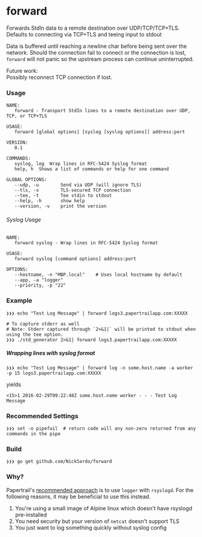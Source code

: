 # forward
Forwards StdIn data to a remote destination over UDP/TCP/TCP+TLS.  
Defaults to connecting via TCP+TLS and teeing input to stdout

Data is buffered until reaching a newline char before being sent over the network.  Should the connection fail to connect or the connection is lost, `forward` will not panic so the upstream process can continue uninterrupted.

Future work:  
Possibly reconnect TCP connection if lost.

### Usage
```
NAME:
   forward - Transport StdIn lines to a remote destination over UDP, TCP, or TCP+TLS

USAGE:
   forward [global options] [syslog [syslog options]] address:port

VERSION:
   0.1

COMMANDS:
   syslog, log	Wrap lines in RFC-5424 Syslog format
   help, h	Shows a list of commands or help for one command

GLOBAL OPTIONS:
   --udp, -u		Send via UDP (will ignore TLS)
   --tls, -s		TLS-secured TCP connection
   --tee, -t		Tee stdin to stdout
   --help, -h		show help
   --version, -v	print the version
```

###### Syslog Usage
```
NAME:
   forward syslog - Wrap lines in RFC-5424 Syslog format

USAGE:
   forward syslog [command options] address:port

OPTIONS:
   --hostname, -n "MBP.local"    # Uses local hostname by default
   --app, -a "logger"           
   --priority, -p "22"
```

### Example
```shell
❯❯❯ echo "Test Log Message" | forward logs3.papertrailapp.com:XXXXX

# To capture stderr as well
# Note: Stderr captured through `2>&1|` will be printed to stdout when using the tee option.
❯❯❯ ./std_generator 2>&1| forward logs3.papertrailapp.com:XXXXX
```

##### Wrapping lines with syslog format
```shell
❯❯❯ echo "Test Log Message" | forward log -n some.host.name -a worker -p 15 logs3.papertrailapp.com:XXXXX
```
yields
```syslog
<15>1 2016-02-29T09:22:48Z some.host.name worker - - - Test Log Message
```


### Recommended Settings
```shell
❯❯❯ set -o pipefail  # return code will any non-zero returned from any commands in the pipe
```

### Build
```shell
❯❯❯ go get github.com/NickSardo/forward
```

### Why?
Papertrail's [recommended approach](https://github.com/papertrail/remote_syslog2/issues/49) is to use `logger` with `rsyslogd`.  For the following reasons, it may be beneficial to use this instead.

1.  You're using a small image of Alpine linux which doesn't have rsyslogd pre-installed
1.  You need security but your version of `netcat` doesn't support TLS
1.  You just want to log something quickly without syslog config
